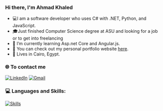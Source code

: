 ### Hi there, I'm Ahmad Khaled 

-   💻I am a software developer who uses C# with .NET, Python, and JavaScript.
-   🎓Just finished Computer Science degree at ASU and looking for a job or to get into freelancing
-   🌱 I’m currently learning Asp.net Core and Angular.js.
-   🎨 You can check out my personal portfolio website [here](https://ahmadkhaled.me/).
-   📌 Lives in Cairo, Egypt.

### 🌐 To contact me

[![LinkedIn](https://skillicons.dev/icons?i=linkedin)](https://www.linkedin.com/in/ahmad-khaled-9ab32114a/) [![Gmail](https://skillicons.dev/icons?i=gmail&theme=light)](mailto:ahmad.khaled5860@gmail.com)

### 💻 Languages and Skills:

  <a href="https://skillicons.dev">
    <img src="https://skillicons.dev/icons?i=cs,dotnet,html,css,js,react,py,git,github,md,postman,figma" alt="Skills" />
  </a>
